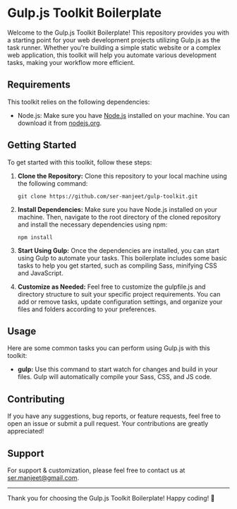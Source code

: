 # Gulp.js Toolkit Boilerplate
Welcome to the Gulp.js Toolkit Boilerplate! This repository provides you with a starting point for your web development projects utilizing Gulp.js as the task runner. Whether you're building a simple static website or a complex web application, this toolkit will help you automate various development tasks, making your workflow more efficient.

## Requirements
This toolkit relies on the following dependencies:
- Node.js: Make sure you have [Node.js](https://nodejs.org) installed on your machine. You can download it from [nodejs.org](https://nodejs.org).


## Getting Started

To get started with this toolkit, follow these steps:

1. **Clone the Repository:** Clone this repository to your local machine using the following command:
   ```
   git clone https://github.com/ser-manjeet/gulp-toolkit.git
   ```

2. **Install Dependencies:** Make sure you have Node.js installed on your machine. Then, navigate to the root directory of the cloned repository and install the necessary dependencies using npm:
   ```
   npm install
   ```

3. **Start Using Gulp:** Once the dependencies are installed, you can start using Gulp to automate your tasks. This boilerplate includes some basic tasks to help you get started, such as compiling Sass, minifying CSS and JavaScript.

4. **Customize as Needed:** Feel free to customize the gulpfile.js and directory structure to suit your specific project requirements. You can add or remove tasks, update configuration settings, and organize your files and folders according to your preferences.


## Usage

Here are some common tasks you can perform using Gulp.js with this toolkit:

- **gulp:** Use this command to start watch for changes and build in your files. Gulp will automatically compile your Sass, CSS, and JS code.


## Contributing

If you have any suggestions, bug reports, or feature requests, feel free to open an issue or submit a pull request. Your contributions are greatly appreciated!

## Support

For support & customization, please feel free to contact us at [ser.manjeet@gmail.com](mailto:ser.manjeet@gmail.com).

---

Thank you for choosing the Gulp.js Toolkit Boilerplate! Happy coding! 🚀
